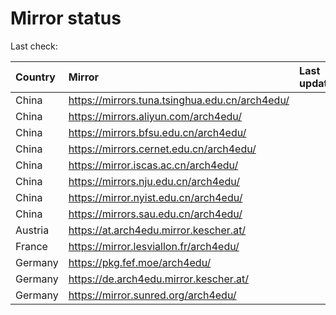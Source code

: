 <script src="./time.js"></script>
# Mirror status
Last check: <script type="text/javascript">localize(1732457967.182571);</script>

|Country|Mirror|Last update|
|:------|:-----|:----------|
|China|https://mirrors.tuna.tsinghua.edu.cn/arch4edu/|<script type="text/javascript">localize(1732430503);</script>|
|China|https://mirrors.aliyun.com/arch4edu/|<script type="text/javascript">localize(1732430503);</script>|
|China|https://mirrors.bfsu.edu.cn/arch4edu/|<script type="text/javascript">localize(1732430503);</script>|
|China|https://mirrors.cernet.edu.cn/arch4edu/|<script type="text/javascript">localize(1732430503);</script>|
|China|https://mirror.iscas.ac.cn/arch4edu/|<script type="text/javascript">localize(1732430503);</script>|
|China|https://mirrors.nju.edu.cn/arch4edu/|<script type="text/javascript">localize(1732344228);</script>|
|China|https://mirror.nyist.edu.cn/arch4edu/|<script type="text/javascript">localize(1732430503);</script>|
|China|https://mirrors.sau.edu.cn/arch4edu/|<script type="text/javascript">localize(1729319991);</script>|
|Austria|https://at.arch4edu.mirror.kescher.at/|<script type="text/javascript">localize(1732430503);</script>|
|France|https://mirror.lesviallon.fr/arch4edu/|<script type="text/javascript">localize(1732430503);</script>|
|Germany|https://pkg.fef.moe/arch4edu/|<script type="text/javascript">localize(1732430503);</script>|
|Germany|https://de.arch4edu.mirror.kescher.at/|<script type="text/javascript">localize(1732430503);</script>|
|Germany|https://mirror.sunred.org/arch4edu/|<script type="text/javascript">localize(1732430503);</script>|

<script src="./tablefilter/tablefilter.js"></script>
<script src="./table.js"></script>